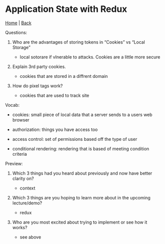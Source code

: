 # Application State with Redux


[Home](/README.md) | [Back](/401-main/401TableofContents.md)

Questions:

1. Who are the advantages of storing tokens in “Cookies” vs “Local Storage”

    - local sotorare if vlnerable to attacks. Cookies are a little more secure
2. Explain 3rd party cookies.

    - cookies that are stored in a diffrent domain
3. How do pixel tags work?

    - cookies that are used to track site


Vocab: 

- cookies: small piece of local data that a server sends to a users web browser

- authorization: things you have access too 
- access control:  set of permissions based off the type of user 

- conditional rendering:  rendering that is based of meeting condition criteria 



Preview:

1. Which 3 things had you heard about previously and now have better clarity on?

    - context 
1. Which 3 things are you hoping to learn more about in the upcoming lecture/demo?

    - redux

1. Who are you most excited about trying to implement or see how it works?
    
    - see above
